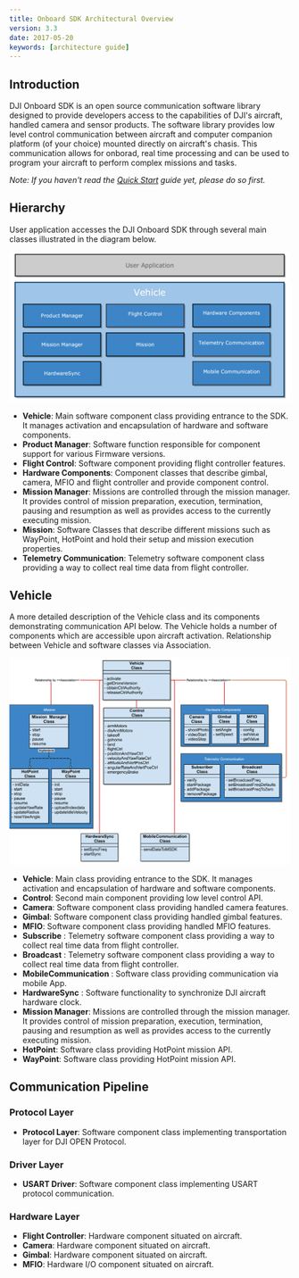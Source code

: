 ```yaml
---
title: Onboard SDK Architectural Overview 
version: 3.3
date: 2017-05-20
keywords: [architecture guide]
---
```


## Introduction

DJI Onboard SDK is an open source communication software library designed to provide developers access to the capabilities of DJI's aircraft, handled camera and sensor products. The software library provides low level control communication between aircraft and computer companion platform (of your choice) mounted directly on aircraft's chasis. This communication allows for onborad, real time processing and can be used to program your aircraft to perform complex missions and tasks.

*Note: If you haven't read the [Quick Start](../quick-start/index.html) guide yet, please do so first.*

## Hierarchy

User application accesses the DJI Onboard SDK through several main classes illustrated in the diagram below.

[![Software Architecture](../images/common/djiosdk-3.3-Vehicle-High-Level.png)](..images/common/djiosdk-3.3-Vehicle-High-Level.png)

* **Vehicle**: Main software component class providing entrance to the SDK. It manages activation and encapsulation of hardware and software components.
* **Product Manager**: Software function responsible for component support for various Firmware versions.
* **Flight Control**: Software component providing flight controller features.
* **Hardware Components**: Component classes that describe gimbal, camera, MFIO and flight controller and provide component control.
* **Mission Manager**: Missions are controlled through the mission manager. It provides control of mission preparation, execution, termination, pausing and resumption as well as provides access to the currently executing mission.
* **Mission**: Software Classes that describe different missions such as WayPoint, HotPoint and hold their setup and mission execution properties.
* **Telemetry Communication**: Telemetry software component class providing a way to collect real time data from flight controller.

## Vehicle

A more detailed description of the Vehicle class and its components demonstrating communication API below. The Vehicle holds a number of components which are accessible upon aircraft activation. Relationship between Vehicle and software classes via Association.

[![Software Architecture](../images/common/djiosdk-3.3-Vehicle-Low-Level.png)](..images/common/djiosdk-3.3-Vehicle-Low-Level.png)

* **Vehicle**: Main class providing entrance to the SDK. It manages activation and encapsulation of hardware and software components.
* **Control**: Second main component providing low level control API.
* **Camera**:  Software component class providing handled camera features.
* **Gimbal**:  Software component class providing handled gimbal features.
* **MFIO**:  Software component class providing handled MFIO features.
* **Subscribe** : Telemetry software component class providing a way to collect real time data from flight controller.
* **Broadcast** : Telemetry software component class providing a way to collect real time data from flight controller.
* **MobileCommunication** : Software class providing communication via mobile App.
* **HardwareSync** : Software functionality to synchronize DJI aircraft hardware clock.
* **Mission Manager**: Missions are controlled through the mission manager. It provides control of mission preparation, execution, termination, pausing and resumption as well as provides access to the currently executing mission.
* **HotPoint**: Software class providing HotPoint mission API. 
* **WayPoint**: Software class providing HotPoint mission API.


## Communication Pipeline

### Protocol Layer

* **Protocol Layer**: Software component class implementing transportation layer for DJI OPEN Protocol.

### Driver Layer

* **USART Driver**: Software component class implementing USART protocol communication.

### Hardware Layer

* **Flight Controller**: Hardware component situated on aircraft.
* **Camera**: Hardware component situated on aircraft.
* **Gimbal**: Hardware component situated on aircraft.
* **MFIO**: Hardware I/O component situated on aircraft.

